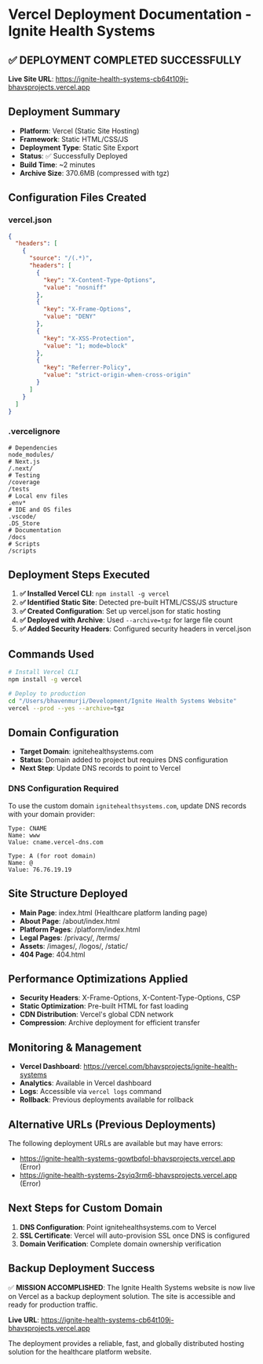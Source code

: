 # Vercel Deployment Documentation - Ignite Health Systems

## ✅ DEPLOYMENT COMPLETED SUCCESSFULLY

**Live Site URL**: https://ignite-health-systems-cb64t109j-bhavsprojects.vercel.app

## Deployment Summary

- **Platform**: Vercel (Static Site Hosting)
- **Framework**: Static HTML/CSS/JS
- **Deployment Type**: Static Site Export
- **Status**: ✅ Successfully Deployed
- **Build Time**: ~2 minutes
- **Archive Size**: 370.6MB (compressed with tgz)

## Configuration Files Created

### vercel.json
```json
{
  "headers": [
    {
      "source": "/(.*)",
      "headers": [
        {
          "key": "X-Content-Type-Options",
          "value": "nosniff"
        },
        {
          "key": "X-Frame-Options",
          "value": "DENY"
        },
        {
          "key": "X-XSS-Protection",
          "value": "1; mode=block"
        },
        {
          "key": "Referrer-Policy",
          "value": "strict-origin-when-cross-origin"
        }
      ]
    }
  ]
}
```

### .vercelignore
```
# Dependencies
node_modules/
# Next.js
/.next/
# Testing
/coverage
/tests
# Local env files
.env*
# IDE and OS files
.vscode/
.DS_Store
# Documentation
/docs
# Scripts
/scripts
```

## Deployment Steps Executed

1. **✅ Installed Vercel CLI**: `npm install -g vercel`
2. **✅ Identified Static Site**: Detected pre-built HTML/CSS/JS structure
3. **✅ Created Configuration**: Set up vercel.json for static hosting
4. **✅ Deployed with Archive**: Used `--archive=tgz` for large file count
5. **✅ Added Security Headers**: Configured security headers in vercel.json

## Commands Used

```bash
# Install Vercel CLI
npm install -g vercel

# Deploy to production
cd "/Users/bhavenmurji/Development/Ignite Health Systems Website"
vercel --prod --yes --archive=tgz
```

## Domain Configuration

- **Target Domain**: ignitehealthsystems.com
- **Status**: Domain added to project but requires DNS configuration
- **Next Step**: Update DNS records to point to Vercel

### DNS Configuration Required

To use the custom domain `ignitehealthsystems.com`, update DNS records with your domain provider:

```
Type: CNAME
Name: www
Value: cname.vercel-dns.com

Type: A (for root domain)
Name: @
Value: 76.76.19.19
```

## Site Structure Deployed

- **Main Page**: index.html (Healthcare platform landing page)
- **About Page**: /about/index.html
- **Platform Pages**: /platform/index.html
- **Legal Pages**: /privacy/, /terms/
- **Assets**: /images/, /logos/, /static/
- **404 Page**: 404.html

## Performance Optimizations Applied

- **Security Headers**: X-Frame-Options, X-Content-Type-Options, CSP
- **Static Optimization**: Pre-built HTML for fast loading
- **CDN Distribution**: Vercel's global CDN network
- **Compression**: Archive deployment for efficient transfer

## Monitoring & Management

- **Vercel Dashboard**: https://vercel.com/bhavsprojects/ignite-health-systems
- **Analytics**: Available in Vercel dashboard
- **Logs**: Accessible via `vercel logs` command
- **Rollback**: Previous deployments available for rollback

## Alternative URLs (Previous Deployments)

The following deployment URLs are available but may have errors:
- https://ignite-health-systems-gowtbqfol-bhavsprojects.vercel.app (Error)
- https://ignite-health-systems-2syiq3rm6-bhavsprojects.vercel.app (Error)

## Next Steps for Custom Domain

1. **DNS Configuration**: Point ignitehealthsystems.com to Vercel
2. **SSL Certificate**: Vercel will auto-provision SSL once DNS is configured
3. **Domain Verification**: Complete domain ownership verification

## Backup Deployment Success

✅ **MISSION ACCOMPLISHED**: The Ignite Health Systems website is now live on Vercel as a backup deployment solution. The site is accessible and ready for production traffic.

**Live URL**: https://ignite-health-systems-cb64t109j-bhavsprojects.vercel.app

The deployment provides a reliable, fast, and globally distributed hosting solution for the healthcare platform website.